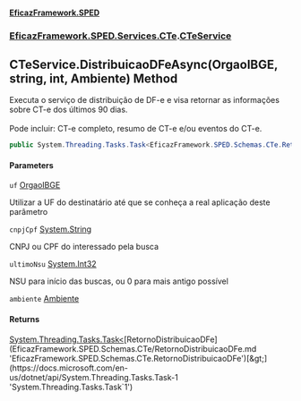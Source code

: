 #### [EficazFramework.SPED](EficazFrameworkSPED.md 'EficazFramework SPED')
### [EficazFramework.SPED.Services.CTe](EficazFramework.SPED.Services.CTe.md 'EficazFramework.SPED.Services.CTe').[CTeService](EficazFramework.SPED.Services.CTe/CTeService.md 'EficazFramework.SPED.Services.CTe.CTeService')

## CTeService.DistribuicaoDFeAsync(OrgaoIBGE, string, int, Ambiente) Method

Executa o serviço de distribuição de DF-e e visa retornar as informações sobre CT-e dos últimos 90 dias. <br/>  
Pode incluir: CT-e completo, resumo de CT-e e/ou eventos do CT-e.

```csharp
public System.Threading.Tasks.Task<EficazFramework.SPED.Schemas.CTe.RetornoDistribuicaoDFe> DistribuicaoDFeAsync(EficazFramework.SPED.Schemas.NFe.OrgaoIBGE uf, string cnpjCpf, int ultimoNsu=0, EficazFramework.SPED.Schemas.NFe.Ambiente ambiente=EficazFramework.SPED.Schemas.NFe.Ambiente.Producao);
```
#### Parameters

<a name='EficazFramework.SPED.Services.CTe.CTeService.DistribuicaoDFeAsync(EficazFramework.SPED.Schemas.NFe.OrgaoIBGE,string,int,EficazFramework.SPED.Schemas.NFe.Ambiente).uf'></a>

`uf` [OrgaoIBGE](EficazFramework.SPED.Schemas.NFe/OrgaoIBGE.md 'EficazFramework.SPED.Schemas.NFe.OrgaoIBGE')

Utilizar a UF do destinatário até que se conheça a real aplicação deste parâmetro

<a name='EficazFramework.SPED.Services.CTe.CTeService.DistribuicaoDFeAsync(EficazFramework.SPED.Schemas.NFe.OrgaoIBGE,string,int,EficazFramework.SPED.Schemas.NFe.Ambiente).cnpjCpf'></a>

`cnpjCpf` [System.String](https://docs.microsoft.com/en-us/dotnet/api/System.String 'System.String')

CNPJ ou CPF do interessado pela busca

<a name='EficazFramework.SPED.Services.CTe.CTeService.DistribuicaoDFeAsync(EficazFramework.SPED.Schemas.NFe.OrgaoIBGE,string,int,EficazFramework.SPED.Schemas.NFe.Ambiente).ultimoNsu'></a>

`ultimoNsu` [System.Int32](https://docs.microsoft.com/en-us/dotnet/api/System.Int32 'System.Int32')

NSU para início das buscas, ou 0 para mais antigo possível

<a name='EficazFramework.SPED.Services.CTe.CTeService.DistribuicaoDFeAsync(EficazFramework.SPED.Schemas.NFe.OrgaoIBGE,string,int,EficazFramework.SPED.Schemas.NFe.Ambiente).ambiente'></a>

`ambiente` [Ambiente](EficazFramework.SPED.Schemas.NFe/Ambiente.md 'EficazFramework.SPED.Schemas.NFe.Ambiente')

#### Returns
[System.Threading.Tasks.Task&lt;](https://docs.microsoft.com/en-us/dotnet/api/System.Threading.Tasks.Task-1 'System.Threading.Tasks.Task`1')[RetornoDistribuicaoDFe](EficazFramework.SPED.Schemas.CTe/RetornoDistribuicaoDFe.md 'EficazFramework.SPED.Schemas.CTe.RetornoDistribuicaoDFe')[&gt;](https://docs.microsoft.com/en-us/dotnet/api/System.Threading.Tasks.Task-1 'System.Threading.Tasks.Task`1')